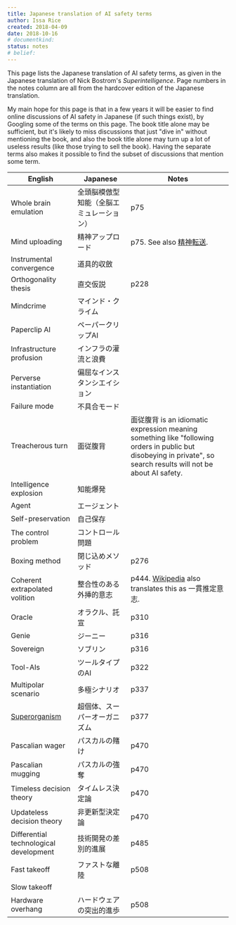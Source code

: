 ```yaml
---
title: Japanese translation of AI safety terms
author: Issa Rice
created: 2018-04-09
date: 2018-10-16
# documentkind:
status: notes
# belief:
---
```


This page lists the Japanese translation of AI safety terms, as given
in the Japanese translation of Nick Bostrom's _Superintelligence_.
Page numbers in the notes column are all from the hardcover edition of
the Japanese translation.

My main hope for this page is that in a few years it will be easier to
find online discussions of AI safety in Japanese (if such things
exist), by Googling some of the terms on this page. The book title alone may
be sufficient, but it's likely to miss discussions that just "dive in"
without mentioning the book, and also the book title alone may turn up
a lot of useless results (like those trying to sell the book).
Having the separate terms also makes it possible to find the subset of
discussions that mention some term.

|English|Japanese|Notes|
|-------|--------|-----------------|
|Whole brain emulation|全頭脳模倣型知能（全脳エミュレーション）|p75|
|Mind uploading|精神アップロード|p75. See also [精神転送](https://ja.wikipedia.org/wiki/%E7%B2%BE%E7%A5%9E%E8%BB%A2%E9%80%81).|
|Instrumental convergence|道具的収斂|
|Orthogonality thesis|直交仮説|p228|
|Mindcrime|マインド・クライム|
|Paperclip AI|ペーパークリップAI|
|Infrastructure profusion|インフラの灌流と浪費|
|Perverse instantiation|偏屈なインスタンシエイション|
|Failure mode|不具合モード|
|Treacherous turn|面従腹背|面従腹背 is an idiomatic expression meaning something like "following orders in public but disobeying in private", so search results will not be about AI safety.|
|Intelligence explosion|知能爆発|
|Agent|エージェント||
|Self-preservation|自己保存||
|The control problem|コントロール問題||
|Boxing method|閉じ込めメソッド|p276|
|Coherent extrapolated volition|整合性のある外挿的意志|p444. [Wikipedia](https://ja.wikipedia.org/wiki/%E8%B6%85%E7%9F%A5%E8%83%BD) also translates this as 一貫推定意志.|
|Oracle|オラクル、託宣|p310|
|Genie|ジーニー|p316|
|Sovereign|ソブリン|p316|
|Tool-AIs|ツールタイプのAI|p322|
|Multipolar scenario|多極シナリオ|p337|
|[Superorganism](https://intelligence.org/files/WBE-Superorgs.pdf)|超個体、スーパーオーガニズム|p377|
|Pascalian wager|パスカルの賭け|p470|
|Pascalian mugging|パスカルの強奪|p470|
|Timeless decision theory|タイムレス決定論|p470|
|Updateless decision theory|非更新型決定論|p470|
|Differential technological development|技術開発の差別的進展|p485|
|Fast takeoff|ファストな離陸|p508|
|Slow takeoff|||
|Hardware overhang|ハードウェアの突出的進歩|p508|

